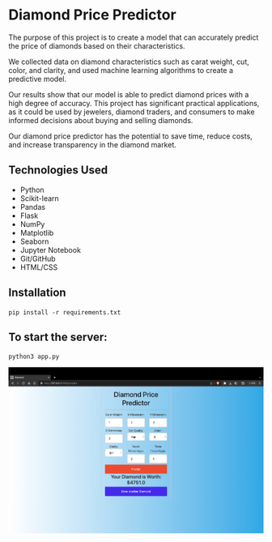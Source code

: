 # Diamond Price Predictor

The purpose of this project is to create a model that can accurately predict the price of diamonds based on their characteristics.

We collected data on diamond characteristics such as carat weight, cut, color, and clarity, and used machine learning algorithms to create a predictive model.

Our results show that our model is able to predict diamond prices with a high degree of accuracy. This project has significant practical applications, as it could be used by jewelers, diamond traders, and consumers to make informed decisions about buying and selling diamonds.

Our diamond price predictor has the potential to save time, reduce costs, and increase transparency in the diamond market.

## Technologies Used
- Python
- Scikit-learn
- Pandas
- Flask
- NumPy
- Matplotlib
- Seaborn
- Jupyter Notebook
- Git/GitHub
- HTML/CSS

## Installation
```
pip install -r requirements.txt
```

## To start the server:
```
python3 app.py
```

![Screenshot of the diamond price predictor](https://github.com/SahilApte/DimondPrice-prediction/blob/main/static/Screenshot%202023-04-26%20at%206.31.53%20PM.png?raw=true)
